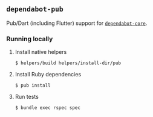 ## `dependabot-pub`

Pub/Dart (including Flutter) support for [`dependabot-core`][core-repo].

### Running locally

1. Install native helpers
   ```
   $ helpers/build helpers/install-dir/pub
   ```

2. Install Ruby dependencies
   ```
   $ pub install
   ```

3. Run tests
   ```
   $ bundle exec rspec spec
   ```

[core-repo]: https://github.com/dependabot/dependabot-core
